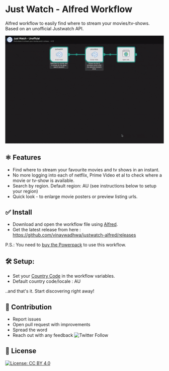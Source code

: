# Just Watch - Alfred Workflow
Alfred workflow to easily find where to stream your movies/tv-shows. Based on an unofficial Justwatch API.


![Just Watch - Alfred | Demo](demo.gif)

## ⚛ Features
- Find where to stream your favourite movies and tv shows in an instant. 
- No more logging into each of netflix, Prime Video et al to check where a movie or tv-show is available.
- Search by region. Default region: AU (see instructions below to setup your region)
- Quick look - to enlarge movie posters or preview listing urls.

## ✅ Install

- Download and open the workflow file using [Alfred](https://www.alfredapp.com/).
- Get the latest release from here : https://github.com/vinaywadhwa/justwatch-alfred/releases


P.S.: You need to [buy the Powerpack](https://buy.alfredapp.com/) to use this workflow.

## 🛠 Setup:

- Set your [Country Code](https://en.wikipedia.org/wiki/ISO_3166-1_alpha-2?oldformat=true) in the workflow variables.
- Default country code/locale : AU

..and that's it. Start discovering right away!


## 👬 Contribution

- Report issues
- Open pull request with improvements
- Spread the word
- Reach out with any feedback ![Twitter Follow](https://img.shields.io/twitter/follow/vinayw?style=social)

## 🏅 License

[![License: CC BY 4.0](https://img.shields.io/badge/License-CC%20BY%204.0-lightgrey.svg)](https://creativecommons.org/licenses/by/4.0/)
